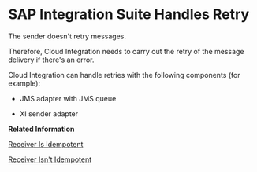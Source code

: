 <!-- loio035a1c917b6149558c3d03f7d02d7b55 -->

# SAP Integration Suite Handles Retry

The sender doesn't retry messages.

Therefore, Cloud Integration needs to carry out the retry of the message delivery if there's an error.

Cloud Integration can handle retries with the following components \(for example\):

-   JMS adapter with JMS queue

-   XI sender adapter


**Related Information**  


[Receiver Is Idempotent](receiver-is-idempotent-9892432.md "The receiver is idempotent. This means that the receiver is able to detect and ignore duplicate messages.")

[Receiver Isn't Idempotent](receiver-isn-t-idempotent-5955d3f.md "The receiver system isn't idempotent. That means: The receiver isn't able to identify and discard duplicate messages. Therefore, the middleware needs to handle duplicate messages.")

